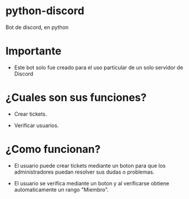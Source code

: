 # python-discord
Bot de discord, en python

# Importante

- Este bot solo fue creado para el uso particular de un solo servidor de Discord

# ¿Cuales son sus funciones?

- Crear tickets. 

- Verificar usuarios.

# ¿Como funcionan?

- El usuario puede crear tickets mediante un boton para que los administradores puedan resolver sus dudas o problemas.

- El usuario se verifica mediante un boton y al verificarse obtiene automaticamente un rango "Miembro".

